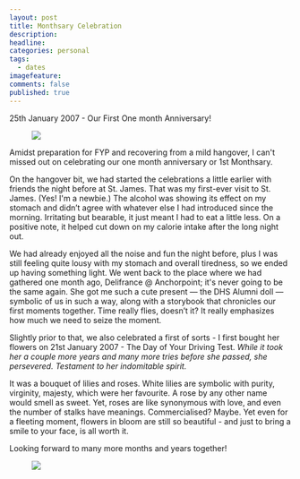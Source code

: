 ```yaml
---
layout: post
title: Monthsary Celebration
description:
headline:
categories: personal
tags:
  - dates
imagefeature:
comments: false
published: true
---
```


25th January 2007 - Our First One month Anniversary!

<figure>
	<a href="http://4.bp.blogspot.com/_m5e8Pqc8k3c/RcKEVhBODUI/AAAAAAAAAEs/3UHII8kE88w/s1600/DSCF0381.JPG"><img src="http://4.bp.blogspot.com/_m5e8Pqc8k3c/RcKEVhBODUI/AAAAAAAAAEs/3UHII8kE88w/s1600/DSCF0381.JPG"></a>
</figure>

Amidst preparation for FYP and recovering from a mild hangover, I can't missed out on celebrating our one month anniversary or 1st Monthsary.

On the hangover bit, we had started the celebrations a little earlier with friends the night before at St. James. That was my first-ever visit to St. James. (Yes! I'm a newbie.) The alcohol was showing its effect on my stomach and didn’t agree with whatever else I had introduced since the morning. Irritating but bearable, it just meant I had to eat a little less. On a positive note, it helped cut down on my calorie intake after the long night out.

We had already enjoyed all the noise and fun the night before, plus I was still feeling quite lousy with my stomach and overall tiredness, so we ended up having something light. We went back to the place where we had gathered one month ago, Delifrance @ Anchorpoint; it's never going to be the same again. She got me such a cute present — the DHS Alumni doll — symbolic of us in such a way, along with a storybook that chronicles our first moments together. Time really flies, doesn’t it? It really emphasizes how much we need to seize the moment.

Slightly prior to that, we also celebrated a first of sorts - I first bought her flowers on 21st January 2007 - The Day of Your Driving Test. *While it took her a couple more years and many more tries before she passed, she persevered. Testament to her indomitable spirit.*

It was a bouquet of lilies and roses. White lilies are symbolic with purity, virginity, majesty, which were her favourite. A rose by any other name would smell as sweet. Yet, roses are like synonymous with love, and even the number of stalks have meanings. Commercialised? Maybe. Yet even for a fleeting moment, flowers in bloom are still so beautiful - and just to bring a smile to your face, is all worth it.

Looking forward to many more months and years together!

<figure>
	<a href="http://4.bp.blogspot.com/_m5e8Pqc8k3c/RbNUyssgT4I/AAAAAAAAAAM/jse4KdEYCw4/s1600/weee%2B004.jpg"><img src="http://4.bp.blogspot.com/_m5e8Pqc8k3c/RbNUyssgT4I/AAAAAAAAAAM/jse4KdEYCw4/s1600/weee%2B004.jpg"></a>
</figure>
